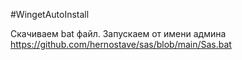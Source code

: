#WingetAutoInstall

Скачиваем bat файл. Запускаем от имени админа
https://github.com/hernostave/sas/blob/main/Sas.bat
